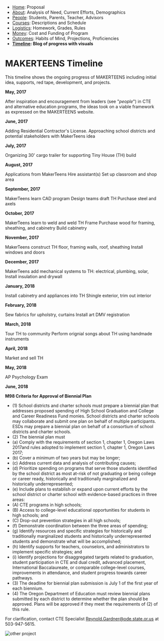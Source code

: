  - [Home](index.html): Proposal
 - [About](about.html): Analysis of Need, Current Efforts, Demographics
 - [People](people.html): Students, Parents, Teacher, Advisors
 - [Courses](courses.html): Descriptions and Schedule
 - [Logistics](logistics.html): Homework, Grades, Rules
 - [Money](money.html): Cost and Funding of Program
 - [Outcomes](outcomes.html): Habits of Mind, Projections, Proficiencies
 - **[Timeline](timeline.html): Blog of progress with visuals**

# MAKERTEENS Timeline #

This timeline shows the ongoing progress of MAKERTEENS including initial idea, supports, red tape, development, and projects.

**May, 2017**

After inspiration and encouragement from leaders (see "_people_") in CTE and alternative education programs, the ideas took on a viable framework as expressed on the MAKERTEENS website.

**June, 2017**

Adding Residential Contractor's License. Approaching school districts and potential stakeholders with MakerTeens idea

**July, 2017**

Organizing 30' cargo trailer for supporting Tiny House (TH) build

**August, 2017**

Applications from MakerTeens
Hire assistant(s)
Set up classroom and shop area

**September, 2017**

MakerTeens learn CAD program
Design teams draft TH
Purchase steel and axels

**October, 2017**

MakerTeens learn to weld and weld TH Frame
Purchase wood for framing, sheathing, and cabinetry
Build cabinetry

**November, 2017**

MakerTeens construct TH floor, framing walls, roof, sheathing
Install windows and doors

**December, 2017**

MakerTeens add mechanical systems to TH: electrical, plumbing, solar, 
Install insulation and drywall

**January, 2018**

Install cabinetry and appliances into TH
Shingle exterior, trim out interior

**February, 2018**

Sew fabrics for upholstry, curtains 
Install art
DMV registration

**March, 2018**

Tour TH to community 
Perform orignial songs about TH using handmade instruments 

**April, 2018**

Market and sell TH

**May, 2018**

AP Psychology Exam

**June, 2018**




**M98 Criteria for Approval of Biennial Plan**  

*   (1) School districts and charter schools must prepare a biennial plan that addresses proposed spending of High School Graduation and College and Career Readiness Fund monies. School districts and charter schools may collaborate and submit one plan on behalf of multiple participants. ESDs may prepare a biennial plan on behalf of a consortium of school districts and charter schools.
*   (2) The biennial plan must
*   (a) Comply with the requirements of section 1, chapter 1, Oregon Laws 2017and rules adopted to implement section 1, chapter 1, Oregon Laws 2017;
*   (b) Cover a minimum of two years but may be longer;
*   (c) Address current data and analysis of contributing causes;
*   (d) Prioritize spending on programs that serve those students identified by the school district as most at-risk of not graduating or being college or career ready, historically and traditionally marginalized and historically underrepresented;
*   (e) Include plans to establish or expand upon current efforts by the school district or charter school with evidence-based practices in three areas:
*   (A) CTE programs in high schools;
*   (B) Access to college-level educational opportunities for students in high schools; and
*   (C) Drop-out prevention strategies in all high schools;
*   (f) Demonstrate coordination between the three areas of spending;
*   (g) Identify resources and specific strategies for historically and traditionally marginalized students and historically underrepresented students and demonstrate what will be accomplished;
*   (h) Identify supports for teachers, counselors, and administrators to implement specific strategies; and
*   (i) Identify projections for disaggregated targets related to graduation, student participation in CTE and dual credit, advanced placement, International Baccalaureate, or comparable college-level courses, improvements in attendance, and student progress towards career pathways.
*   (3) The deadline for biennial plan submission is July 1 of the first year of each biennium.
*   (4) The Oregon Department of Education must review biennial plans submitted by each district to determine whether the plan should be approved. Plans will be approved if they meet the requirements of (2) of this rule.

For clarification, contact CTE Specialist Reynold.Gardner@ode.state.or.us at 503-947-5615.

<img src="https://tinyhouselistings.com/wp-content/uploads/2016/12/Students-3.jpg" alt="other project" class="inline"/>
